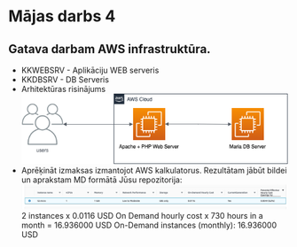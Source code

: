 # Mājas darbs 4
## Gatava darbam AWS infrastruktūra.


- KKWEBSRV - Aplikāciju WEB serveris
- KKDBSRV - DB Serveris
- Arhitektūras risinājums
![Arhitektūras risinājums](https://github.com/kostixxa/md4/blob/main/MD4.png?raw=true")
- Aprēķināt izmaksas izmantojot AWS kalkulatorus. Rezultātam jābūt bildei un aprakstam MD
formātā Jūsu repozitorija:
![Izmaksas](https://github.com/kostixxa/md4/blob/main/costs.png?raw=true")
2 instances x 0.0116 USD On Demand hourly cost x 730 hours in a month = 16.936000 USD
On-Demand instances (monthly): 16.936000 USD
